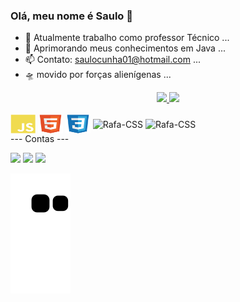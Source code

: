 ### Olá, meu nome é Saulo 👋

- 🔭 Atualmente trabalho como professor Técnico ...
- 🌱 Aprimorando meus conhecimentos em Java ...
- 📫 Contato: saulocunha01@hotmail.com ...
- 🛸 movido por forças alienígenas ...

<div align="center">
  <a href="https://github.com/SauloCunha01">
  <img height="180em" src="https://github-readme-stats.vercel.app/api?username=SauloCunha01&show_icons=true&theme=light&include_all_commits=true&count_private=true"/>
  <img height="180em" src="https://github-readme-stats.vercel.app/api/top-langs/?username=SauloCunha01&layout=compact&langs_count=7&theme=light"/></a>
</div>
<div style="display: inline_block"><br>
  <img align="center" alt="Rafa-Js" height="30" width="40" src="https://raw.githubusercontent.com/devicons/devicon/master/icons/javascript/javascript-plain.svg">
  <img align="center" alt="Rafa-HTML" height="30" width="40" src="https://raw.githubusercontent.com/devicons/devicon/master/icons/html5/html5-original.svg">
  <img align="center" alt="Rafa-CSS" height="30" width="40" src="https://raw.githubusercontent.com/devicons/devicon/master/icons/css3/css3-original.svg">
  <img align="center" alt="Rafa-CSS" height="30" width="60" src="https://img.shields.io/badge/Java-ED8B00?style=for-the-badge&logo=java&logoColor=white">
  <img align="center" alt="Rafa-CSS" height="30" width="60" src="https://img.shields.io/badge/PHP-777BB4?style=for-the-badge&logo=php&logoColor=white">
 
</div>
  --- Contas  ---
   
  <a href="https://www.instagram.com/saulocunha01/" target="_blank"><img src="https://img.shields.io/badge/-Instagram-%23E4405F?style=for-the-badge&logo=instagram&logoColor=white" target="_blank"></a>
  <a href = "mailto:saulocunha01@hotmail.com"><img src="https://img.shields.io/badge/-Gmail-%23333?style=for-the-badge&logo=gmail&logoColor=white" target="_blank"></a>
  <a href="https://www.linkedin.com/in/rafaella-ballerini-45875016a" target="_blank"><img src="https://img.shields.io/badge/-LinkedIn-%230077B5?style=for-the-badge&logo=linkedin&logoColor=white" target="_blank"></a> 
 
  ![Snake animation](https://github.com/rafaballerini/rafaballerini/blob/output/github-contribution-grid-snake.svg)
 
</div>
